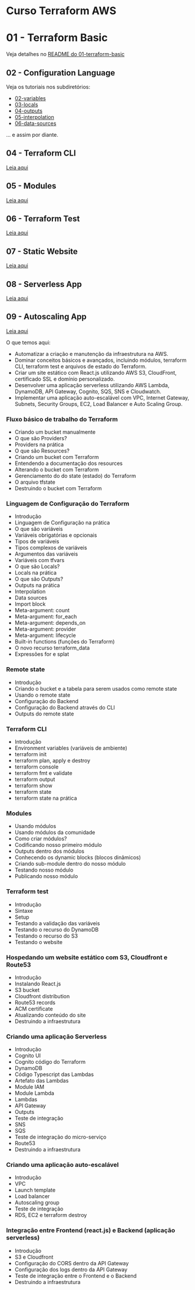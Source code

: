 # Curso Terraform AWS

# 01 - Terraform Basic

Veja detalhes no [README do 01-terraform-basic](01-terraform-basic/README.md)

## 02 - Configuration Language

Veja os tutoriais nos subdiretórios:

- [02-variables](02-configuration-language/02-variables/README.md)
- [03-locals](02-configuration-language/03-locals/README.md)
- [04-outputs](02-configuration-language/04-outputs/README.md)
- [05-interpolation](02-configuration-language/05-interpolation/README.md)
- [06-data-sources](02-configuration-language/06-data-sources/README.md)

... e assim por diante.

## 04 - Terraform CLI

[Leia aqui](04-terraform-cli/README.md)

## 05 - Modules

[Leia aqui](05-modules/README.md)

## 06 - Terraform Test

[Leia aqui](06-terraform-test/README.md)

## 07 - Static Website

[Leia aqui](07-static-website/README.md)

## 08 - Serverless App

[Leia aqui](08-serverless-app/README.md)

## 09 - Autoscaling App

[Leia aqui](09-autoscaling-app/README.md)

O que temos aqui:

- Automatizar a criação e manutenção da infraestrutura na AWS.
- Dominar conceitos básicos e avançados, incluindo módulos, terraform CLI, terraform test e arquivos de estado do Terraform.
- Criar um site estático com React.js utilizando AWS S3, CloudFront, certificado SSL e domínio personalizado.
- Desenvolver uma aplicação serverless utilizando AWS Lambda, DynamoDB, API Gateway, Cognito, SQS, SNS e Cloudwatch.
- Implementar uma aplicação auto-escalável com VPC, Internet Gateway, Subnets, Security Groups, EC2, Load Balancer e Auto Scaling Group.

### Fluxo básico de trabalho do Terraform

- Criando um bucket manualmente
- O que são Providers?
- Providers na prática
- O que são Resources?
- Criando um bucket com Terraform
- Entendendo a documentação dos resources
- Alterando o bucket com Terraform
- Gerenciamento do do state (estado) do Terraform
- O arquivo tfstate
- Destruindo o bucket com Terraform

### Linguagem de Configuração do Terraform

- Introdução
- Linguagem de Configuração na prática
- O que são variáveis
- Variáveis obrigatórias e opcionais
- Tipos de variáveis
- Tipos complexos de variáveis
- Argumentos das variáveis
- Variáveis com tfvars
- O que são Locals?
- Locals na prática
- O que são Outputs?
- Outputs na prática
- Interpolation
- Data sources
- Import block
- Meta-argument: count
- Meta-argument: for_each
- Meta-argument: depends_on
- Meta-argument: provider
- Meta-argument: lifecycle
- Built-in functions (funções do Terraform)
- O novo recurso terraform_data
- Expressões for e splat

### Remote state

- Introdução
- Criando o bucket e a tabela para serem usados como remote state
- Usando o remote state
- Configuração do Backend
- Configuração do Backend através do CLI
- Outputs do remote state

### Terraform CLI

- Introdução
- Environment variables (variáveis de ambiente)
- terraform init
- terraform plan, apply e destroy
- terraform console
- terraform fmt e validate
- terraform output
- terraform show
- terraform state
- terraform state na prática

### Modules

- Usando módulos
- Usando módulos da comunidade
- Como criar módulos?
- Codificando nosso primeiro módulo
- Outputs dentro dos módulos
- Conhecendo os dynamic blocks (blocos dinâmicos)
- Criando sub-module dentro do nosso módulo
- Testando nosso módulo
- Publicando nosso módulo

### Terraform test

- Introdução
- Sintaxe
- Setup
- Testando a validação das variáveis
- Testando o recurso do DynamoDB
- Testando o recurso do S3
- Testando o website

### Hospedando um website estático com S3, Cloudfront e Route53

- Introdução
- Instalando React.js
- S3 bucket
- Cloudfront distribution
- Route53 records
- ACM certificate
- Atualizando conteúdo do site
- Destruindo a infraestrutura

### Criando uma aplicação Serverless

- Introdução
- Cognito UI
- Cognito código do Terraform
- DynamoDB
- Código Typescript das Lambdas
- Artefato das Lambdas
- Module IAM
- Module Lambda
- Lambdas
- API Gateway
- Outputs
- Teste de integração
- SNS
- SQS
- Teste de integração do micro-serviço
- Route53
- Destruindo a infraestrutura

### Criando uma aplicação auto-escalável

- Introdução
- VPC
- Launch template
- Load balancer
- Autoscaling group
- Teste de integração
- RDS, EC2 e terraform destroy

### Integração entre Frontend (react.js) e Backend (aplicação serverless)

- Introdução
- S3 e Cloudfront
- Configuração do CORS dentro da API Gateway
- Configuração dos logs dentro da API Gateway
- Teste de integração entre o Frontend e o Backend
- Destruindo a infraestrutura
